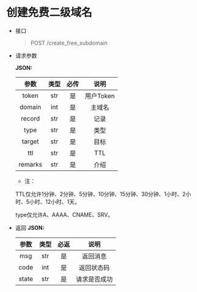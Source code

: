 # 创建免费二级域名
- 接口
    > POST /create_free_subdomain
- 请求参数

    **JSON:**

    |   参数    | 类型  | 必传 |   说明    |
    |:-------:|:---:|:--:|:-------:|
    |  token  | str | 是  | 用户Token |
    | domain  | int | 是  |   主域名   |
    | record  | str | 是  |   记录    |
    |  type   | str | 是  |   类型    |
    | target  | str | 是  |   目标    |
    |   ttl   | str | 是  |   TTL   |
    | remarks | str | 是  |   介绍    |

    - 注：
    
    TTL仅允许1分钟、2分钟、5分钟、10分钟、15分钟、30分钟、1小时、2小时、5小时、12小时、1天。

    type仅允许A、AAAA、CNAME、SRV。

- 返回
    **JSON:**

    |  参数   |  类型  | 必返 |   说明   |
    |:-----:|:----:|:--:|:------:|
    |  msg  | str  | 是  |  返回消息  |
    | code  | int  | 是  | 返回状态码  |
    | state | str  | 是  | 请求是否成功 |